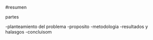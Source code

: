 #resumen 

partes

-planteamiento del problema
-proposito 
-metodologia
-resultados y halasgos
-concluisom